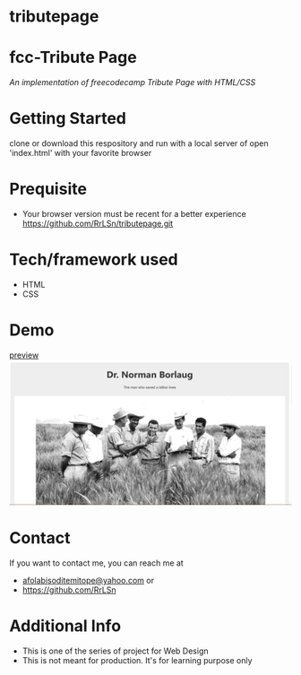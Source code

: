 # tributepage
# fcc-Tribute Page
*An implementation of freecodecamp Tribute Page with HTML/CSS*

# Getting Started
clone or download this respository and run with a local server of open 'index.html' with your favorite browser

# Prequisite
- Your browser version must be recent for a better experience 
https://github.com/RrLSn/tributepage.git

# Tech/framework used
- HTML
- CSS

# Demo
[preview](https://rawcdn.githack.com/RrLSn/tributepage/58dffd527b1574e51be7b6aba13c66d3190dae2b/index.html)
![screenshot](./media/Screenshot%202022-10-21%20161031.png)


# Contact
If you want to contact me, you can reach me at 
- afolabisoditemitope@yahoo.com or 
- https://github.com/RrLSn

# Additional Info
- This is one of the series of project for Web Design
- This is not meant for production. It's for learning purpose only
